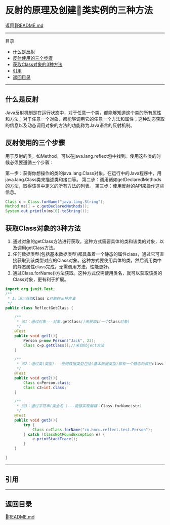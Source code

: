 # 反射的原理及创建类实例的三种方法
返回[README.md](./../../README.md)

---
目录

<!-- @import "[TOC]" {cmd="toc" depthFrom=2 depthTo=6 orderedList=false} -->
<!-- code_chunk_output -->

* [什么是反射](#什么是反射)
* [反射使用的三个步骤](#反射使用的三个步骤)
* [获取Class对象的3种方法](#获取class对象的3种方法)
* [引用](#引用)
* [返回目录](#返回目录)

<!-- /code_chunk_output -->

---

## 什么是反射

Java反射机制是在运行状态中，对于任意一个类，都能够知道这个类的所有属性和方法；对于任意一个对象，都能够调用它的任意一个方法和属性；这种动态获取的信息以及动态调用对象的方法的功能称为Java语言的反射机制。

## 反射使用的三个步骤

用于反射的类，如Method，可以在java.lang.reflect包中找到。使用这些类的时候必须要遵循三个步骤：

第一步：获得你想操作的类的java.lang.Class对象。在运行中的Java程序中，用java.lang.Class类来描述类和接口等。
第二步：调用诸如getDeclaredMethods的方法，取得该类中定义的所有方法的列表。
第三步：使用反射的API来操作这些信息。

```java
Class c = Class.forName("java.lang.String");
Method ms[] = c.getDeclaredMethods();
System.out.println(ms[0].toString());
```

## 获取Class对象的3种方法

1. 通过对象的getClass方法进行获取。这种方式需要具体的类和该类的对象，以及调用getClass方法。
2. 任何数据类型(包括基本数据类型)都具备着一个静态的属性class，通过它可直接获取到该类型对应的Class对象。这种方式要使用具体的类，然后调用类中的静态属性class完成，无需调用方法，性能更好。
3. 通过Class.forName()方法获取。这种方式仅需使用类名，就可以获取该类的Class对象，更有利于扩展。

```java
import org.junit.Test;
/**
 * 1、演示获取Class c对象的三种方法
 */
public class ReflectGetClass {

    /**
     * 法1：通过对象---对象.getClass()来获取c(一个Class对象)
     */
    @Test
    public void get1(){
        Person p=new Person("Jack", 23);
        Class c=p.getClass();//来自Object方法
    }

    /**
     * 法2：通过类(类型)---任何数据类型包括(基本数据类型)都有一个静态的属性class ，他就是c 一个Class对象
     */
    @Test
    public void get2(){
        Class c=Person.class;
        Class c2=int.class;
    }

    /**
     * 法3：通过字符串(类全名 )---能够实现解耦：Class.forName(str)
     */
    @Test
    public void get3(){
        try {
            Class c=Class.forName("cn.hncu.reflect.test.Person");
        } catch (ClassNotFoundException e) {
            e.printStackTrace();
        }
    }

}
```

---
## 引用
[]()

---
## 返回目录
[README.md](./../../README.md)
